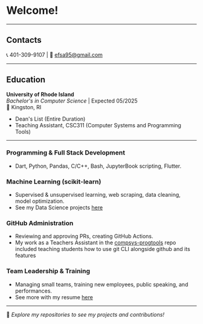 # Welcome!
---
## Contacts
📞 401-309-9107 | 📧 efsa95@gmail.com  

---

## Education  
**University of Rhode Island**  
*Bachelor's in Computer Science* | Expected 05/2025  
📍 Kingston, RI  
- Dean's List (Entire Duration)  
- Teaching Assistant, CSC311 (Computer Systems and Programming Tools)  

---  

### **Programming & Full Stack Development**  
- Dart, Python, Pandas, C/C++, Bash, JupyterBook scripting, Flutter.  

### **Machine Learning (scikit-learn)**  
- Supervised & unsupervised learning, web scraping, data cleaning, model optimization.
- See my Data Science projects [here](https://efsa95.github.io/intro-to-ds/README.html)

### **GitHub Administration**  
- Reviewing and approving PRs, creating GitHub Actions.
- My work as a Teachers Assistant in the [compsys-progtools](https://github.com/compsys-progtools) repo included teaching students how
  to use git CLI alongside github and its features

### **Team Leadership & Training**  
- Managing small teams, training new employees, public speaking, and performances.
- See more with my resume [here](https://github.com/efsa95/efsa95/blob/main/files/ElijahSmithAntonidesResume2025.pdf)

---

📂 *Explore my repositories to see my projects and contributions!*
